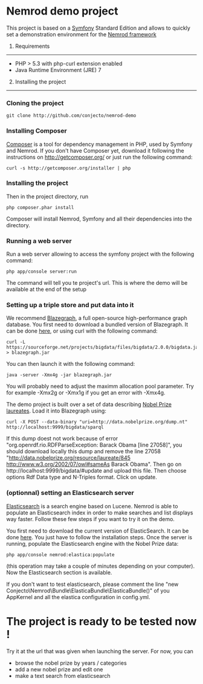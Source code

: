 Nemrod demo project
========================

This project is based on a [Symfony][1] Standard Edition and allows to quickly set a demonstration environment for the
[Nemrod framework][2]

1) Requirements
----------------------------------

- PHP > 5.3 with php-curl extension enabled
- Java Runtime Environment (JRE) 7

2) Installing the project
----------------------------------

### Cloning the project

    git clone http://github.com/conjecto/nemrod-demo

### Installing Composer

[Composer][3] is a tool for dependency management in PHP, used by Symfony and Nemrod.
If you don't have Composer yet, download it following the instructions on
http://getcomposer.org/ or just run the following command:

    curl -s http://getcomposer.org/installer | php

### Installing the project

Then in the project directory, run

    php composer.phar install

Composer will install Nemrod, Symfony and all their dependencies into the directory.

### Running a web server

Run a web server allowing to access the symfony project with the following command:

    php app/console server:run
    
The command will tell you te project's url. This is where the demo will be available at the end of the setup

### Setting up a triple store and put data into it

We recommend [Blazegraph][4], a full open-source high-performance graph database. You first need to download a bundled version of Blazegraph. It can be done [here][6], or using curl with the following command:

    curl -L https://sourceforge.net/projects/bigdata/files/bigdata/2.0.0/bigdata.jar/download > blazegraph.jar

You can then launch it with the following command:
    
    java -server -Xmx4g -jar blazegraph.jar

You will probably need to adjust the maximm allocation pool parameter. Try for example -Xmx2g or -Xmx1g if you get an error with -Xmx4g. 

The demo project is built over a set of data describing [Nobel Prize laureates][5]. Load it into Blazegraph using:

    curl -X POST --data-binary "uri=http://data.nobelprize.org/dump.nt" http://localhost:9999/bigdata/sparql

If this dump doest not work because of error "org.openrdf.rio.RDFParseException: Barack Obama [line 27058]", you should download locally this dump and remove the line 27058 "<http://data.nobelprize.org/resource/laureate/845> <http://www.w3.org/2002/07/owl#sameAs> Barack Obama".
Then go on http://localhost:9999/bigdata/#update and upload this file. Then choose options Rdf Data type and N-Triples format. Click on update.

### (optionnal) setting an Elasticsearch server

[Elasticsearch][7] is a search engine based on Lucene. Nemrod is able to populate an Elasticsearch index in order to make searches 
and list displays way faster. Follow these few steps if you want to try it on the demo.

You first need to download the current version of ElasticSearch. It can be done [here](https://www.elastic.co/downloads/elasticsearch). You just have to follow
the installation steps. Once the server is running, populate the Elasticsearch engine with the Nobel Prize data:

    php app/console nemrod:elastica:populate

(this operation may take a couple of minutes depending on your computer). Now the Elasticsearch section is available.

If you don't want to test elasticsearch, please comment the line "new Conjecto\Nemrod\Bundle\ElasticaBundle\ElasticaBundle()" of you AppKernel and all the elastica configuration in config.yml. 

# The project is ready to be tested now !

Try it at the url that was given when launching the server. For now, you can
 
 - browse the nobel prize by years / categories
 - add a new nobel prize and edit one
 - make a text search from elasticsearch


[1]: http://symfony.com/doc/2.4/book/installation.html
[2]: https://github.com/conjecto/nemrod
[3]: http://getcomposer.org/
[4]: http://www.blazegraph.com/
[5]: http://datahub.io/dataset/nobelprizes
[6]: https://sourceforge.net/projects/bigdata/files/bigdata/2.0.0/bigdata.jar/download
[7]: https://www.elastic.co/products/elasticsearch
